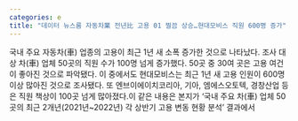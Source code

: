 ```yaml
---
categories: e
title: "데이터 뉴스룸 자동차業 전년比 고용 01 찔끔 상승…현대모비스 직원 600명 증가"
---
```

국내 주요 자동차(車) 업종의 고용이 최근 1년 새 소폭 증가한 것으로 나타났다. 조사 대상 차(車) 업체 50곳의 직원 수가 100명 넘게 증가했다. 50곳 중 30여 곳은 고용 여건이 좋아진 것으로 파악됐다. 이 중에서도 현대모비스는 최근 1년 새 고용 인원이 600명 이상 많아진 것으로 조사됐다. 또 엔브이에이치코리아, 기아, 엠에스오토텍, 경창산업 등은 직원 책상이 100곳 넘게 많아졌다.이 같은 내용은 본지가 ‘국내 주요 차(車) 업체 50곳의 최근 2개년(2021년~2022년) 각 상반기 고용 변동 현황 분석’ 결과에서
